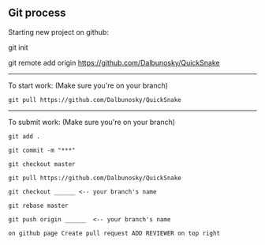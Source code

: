 Git process
-----------------------------------------------------------------------
Starting new project on github:

git init

git remote add origin https://github.com/Dalbunosky/QuickSnake

--------------
To start work:
    (Make sure you're on your branch)

    git pull https://github.com/Dalbunosky/QuickSnake

--------------
To submit work:
    (Make sure you're on your branch)

    git add .

    git commit -m "***"

    git checkout master 

    git pull https://github.com/Dalbunosky/QuickSnake

    git checkout ______ <-- your branch's name

    git rebase master

    git push origin ______  <-- your branch's name

    on github page Create pull request ADD REVIEWER on top right
